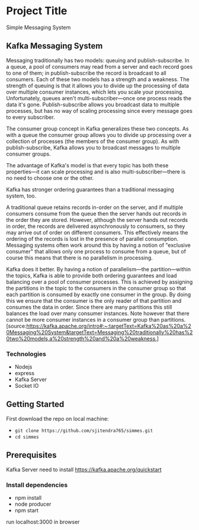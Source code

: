 # Project Title

Simple Messaging System

## Kafka Messaging System

Messaging traditionally has two models: queuing and publish-subscribe. In a queue, a pool of consumers may read from a server and each record goes to one of them; in publish-subscribe the record is broadcast to all consumers. Each of these two models has a strength and a weakness. The strength of queuing is that it allows you to divide up the processing of data over multiple consumer instances, which lets you scale your processing. Unfortunately, queues aren't multi-subscriber—once one process reads the data it's gone. Publish-subscribe allows you broadcast data to multiple processes, but has no way of scaling processing since every message goes to every subscriber.

The consumer group concept in Kafka generalizes these two concepts. As with a queue the consumer group allows you to divide up processing over a collection of processes (the members of the consumer group). As with publish-subscribe, Kafka allows you to broadcast messages to multiple consumer groups.

The advantage of Kafka's model is that every topic has both these properties—it can scale processing and is also multi-subscriber—there is no need to choose one or the other.

Kafka has stronger ordering guarantees than a traditional messaging system, too.

A traditional queue retains records in-order on the server, and if multiple consumers consume from the queue then the server hands out records in the order they are stored. However, although the server hands out records in order, the records are delivered asynchronously to consumers, so they may arrive out of order on different consumers. This effectively means the ordering of the records is lost in the presence of parallel consumption. Messaging systems often work around this by having a notion of "exclusive consumer" that allows only one process to consume from a queue, but of course this means that there is no parallelism in processing.

Kafka does it better. By having a notion of parallelism—the partition—within the topics, Kafka is able to provide both ordering guarantees and load balancing over a pool of consumer processes. This is achieved by assigning the partitions in the topic to the consumers in the consumer group so that each partition is consumed by exactly one consumer in the group. By doing this we ensure that the consumer is the only reader of that partition and consumes the data in order. Since there are many partitions this still balances the load over many consumer instances. Note however that there cannot be more consumer instances in a consumer group than partitions.
[source:https://kafka.apache.org/intro#:~:targetText=Kafka%20as%20a%20Messaging%20System&targetText=Messaging%20traditionally%20has%20two%20models,a%20strength%20and%20a%20weakness.]

### Technologies
* Nodejs
* express
* Kafka Server
* Socket IO

## Getting Started
First download the repo on local machine:

* `git clone https://github.com/sjitendra765/simmes.git`
* `cd simmes`

## Prerequisites
Kafka Server need to install
https://kafka.apache.org/quickstart

### Install dependencies
* npm install
* node producer
* npm start

run localhost:3000 in browser